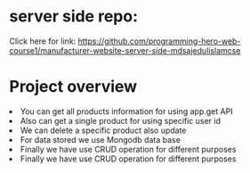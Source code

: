 # server side repo:
Click here for link: https://github.com/programming-hero-web-course1/manufacturer-website-server-side-mdsajedulislamcse


# Project overview
<li>You can get all products information for using app.get API</li>
<li>Also can get a single product for using specific user id</li>
<li>We can delete a specific product also update</li>
<li>For data stored we use Mongodb data base</li>
<li>Finally we have use CRUD operation for different purposes</li>
<li>Finally we have use CRUD operation for different purposes</li>